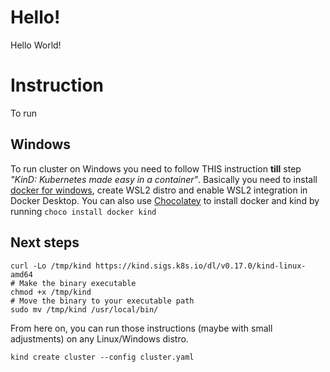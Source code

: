 # Hello!

Hello World!

# Instruction

To run 

## Windows

To run cluster on Windows you need to follow THIS instruction **till** step _"KinD: Kubernetes made easy in a container"_. Basically you need to install [docker for windows](https://docs.docker.com/desktop/install/windows-install/), create WSL2 distro and enable WSL2 integration in Docker Desktop. You can also use [Chocolatey](https://chocolatey.org/install) to install docker and kind by running `choco install docker kind`

## Next steps


```shell
curl -Lo /tmp/kind https://kind.sigs.k8s.io/dl/v0.17.0/kind-linux-amd64
# Make the binary executable
chmod +x /tmp/kind
# Move the binary to your executable path
sudo mv /tmp/kind /usr/local/bin/
```

From here on, you can run those instructions (maybe with small adjustments) on any Linux/Windows distro.

```shell
kind create cluster --config cluster.yaml
```
